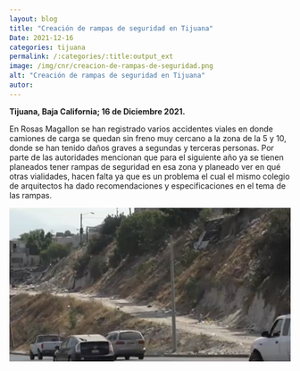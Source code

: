 ```yaml
---
layout: blog
title: "Creación de rampas de seguridad en Tijuana"
Date: 2021-12-16
categories: tijuana
permalink: /:categories/:title:output_ext
image: /img/cnr/creacion-de-rampas-de-seguridad.png
alt: "Creación de rampas de seguridad en Tijuana"
autor:
---
```


**Tijuana, Baja California; 16 de Diciembre 2021.** 

En Rosas Magallon se han registrado varios accidentes viales en donde camiones de carga se quedan sin freno muy cercano a la zona de la 5 y 10,  donde se han tenido daños graves a segundas y terceras personas.
Por parte de las autoridades mencionan que para el siguiente año ya se tienen planeados tener rampas de seguridad en esa zona y planeado ver en qué otras vialidades, hacen falta ya que es un problema el cual el mismo colegio de arquitectos ha dado recomendaciones y especificaciones en el tema de las rampas.

<div id="carouselExampleSlidesOnly" class="carousel slide" data-ride="carousel">
  <div class="carousel-inner">
    <div class="carousel-item active">
       <img class="d-block w-100" src="/img/cnr/creacion-de-rampas-de-seguridad.png" loading="lazy"  alt="Creación de rampas de seguridad en Tijuana">
    </div>
  </div>
</div>